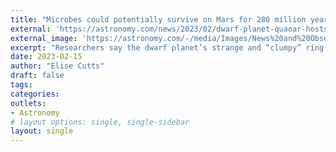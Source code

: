 ```yaml
---
title: "Microbes could potentially survive on Mars for 280 million years"
external: 'https://astronomy.com/news/2023/02/dwarf-planet-quaoar-hosts-a-ring-that-shouldnt-be-there'
external_image: 'https://astronomy.com/-/media/Images/News%20and%20Observing/News/2023/02/Quaoarwithring.jpg?mw=600'
excerpt: "Researchers say the dwarf planet’s strange and “clumpy” ring should be a moon instead."
date: 2023-02-15
author: "Elise Cutts"
draft: false
tags:
categories:
outlets:
- Astronomy
# layout options: single, single-sidebar
layout: single
---
```


